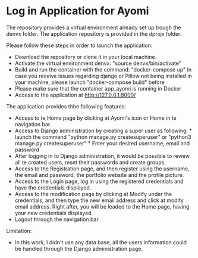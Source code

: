 # Log in Application for Ayomi

The repository provides a virtual environment already set up trough the denvx folder.
The application repository is provided in the dprojx folder.

Please follow these steps in order to launch the application:
- Download the repository or clone it in your local machine.
- Activate the virtual environment denvx: "source denvx/bin/activate"
- Build and run the container with the command: "docker-compose up"
    In case you receive issues regarding django or Pillow not being installed in your machine, please launch "docker-compose build" before
- Please make sure that the container app_ayomi is running in Docker
- Access to the application at http://127.0.0.1:8000/


The application provides thhe following features:
- Access to te Home page by clicking at Ayomi's icon or Home in te navigation bar.
- Access to Django administration by creating a super user as following:
       * launch the command "python manage.py createsuperuser" or "python3 manage.py createsuperuser"
       * Enter your desired username, email and password
- After logging in to Django administration, it would be possible to review all te created users, reset their passwords and create groups.
- Access to the Registration page, and then register using the username, the email and password, the portfolio website and the profile picture.
- Access to the Login page, log in using the registered credentials and have the credentials displayed.
- Access to the modification page by clicking at Modify under the credentials, and then type the new email address and click at modify email address. Right after, you will be leaded to the Home page, having your new credentials displayed.
- Logout through the navigation bar.


Limitation:
- In this work, I didn't use any data base, all the users information could be handled through the Django administration page.
